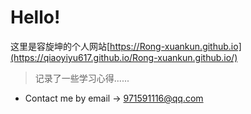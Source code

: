 # Hello!

这里是容旋坤的个人网站[https://Rong-xuankun.github.io](https://qiaoyiyu617.github.io/Rong-xuankun.github.io/)

> 记录了一些学习心得......

* Contact me by email -> 971591116@qq.com